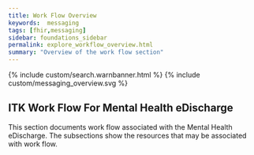 ```yaml
---
title: Work Flow Overview
keywords:  messaging
tags: [fhir,messaging]
sidebar: foundations_sidebar
permalink: explore_workflow_overview.html
summary: "Overview of the work flow section"
---
```


{% include custom/search.warnbanner.html %}
{% include custom/messaging_overview.svg %}


## ITK Work Flow For Mental Health eDischarge ##

This section documents work flow associated with the Mental Health eDischarge. The subsections show the resources that may be associated with work flow.
 








